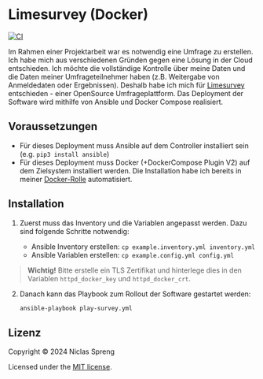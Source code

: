 # Limesurvey (Docker)

[![CI](https://github.com/DudeCalledBro/limesurvey/actions/workflows/ci.yml/badge.svg)](https://github.com/DudeCalledBro/limesurvey/actions/workflows/ci.yml)

Im Rahmen einer Projektarbeit war es notwendig eine Umfrage zu erstellen. Ich habe mich aus verschiedenen Gründen gegen eine Lösung in der Cloud entschieden. Ich möchte die vollständige Kontrolle über meine Daten und die Daten meiner Umfrageteilnehmer haben (z.B. Weitergabe von Anmeldedaten oder Ergebnissen). Deshalb habe ich mich für [Limesurvey](https://github.com/LimeSurvey/LimeSurvey) entschieden - einer OpenSource Umfrageplattform. Das Deployment der Software wird mithilfe von Ansible und Docker Compose realisiert.

## Voraussetzungen

- Für dieses Deployment muss Ansible auf dem Controller installiert sein (e.g. `pip3 install ansible`)
- Für dieses Deployment muss Docker (+DockerCompose Plugin V2) auf dem Zielsystem installiert werden. Die Installation habe ich bereits in meiner [Docker-Rolle]((https://github.com/DudeCalledBro/ansible-role-docker)) automatisiert.

## Installation

1. Zuerst muss das Inventory und die Variablen angepasst werden. Dazu sind folgende Schritte notwendig:

    - Ansible Inventory erstellen: `cp example.inventory.yml inventory.yml`
    - Ansible Variablen erstellen: `cp example.config.yml config.yml`

> **Wichtig!** Bitte erstelle ein TLS Zertifikat und hinterlege dies in den Variablen `httpd_docker_key` und  `httpd_docker_crt`.

2. Danach kann das Playbook zum Rollout der Software gestartet werden:

    ```bash
    ansible-playbook play-survey.yml
    ```

## Lizenz

Copyright © 2024 Niclas Spreng

Licensed under the [MIT license](LICENSE).
